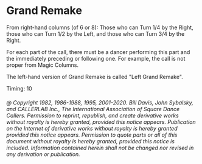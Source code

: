 
# Grand Remake

From right-hand columns (of 6 or 8): Those who can Turn 1/4 by the Right, those who can Turn 1/2 by
the Left, and those who can Turn 3/4 by the Right.

For each part of the call, there must be a dancer performing this part and the immediately preceding
or following one. For example, the call is not proper from Magic Columns.

The left-hand version of Grand Remake is called "Left Grand Remake".

Timing: 10

###### @ Copyright 1982, 1986-1988, 1995, 2001-2020. Bill Davis, John Sybalsky, and CALLERLAB Inc., The International Association of Square Dance Callers. Permission to reprint, republish, and create derivative works without royalty is hereby granted, provided this notice appears. Publication on the Internet of derivative works without royalty is hereby granted provided this notice appears. Permission to quote parts or all of this document without royalty is hereby granted, provided this notice is included. Information contained herein shall not be changed nor revised in any derivation or publication.
